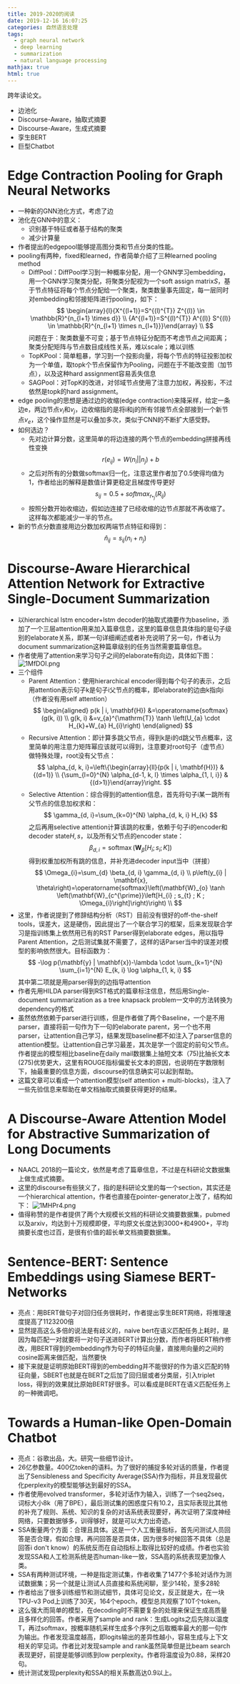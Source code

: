 ```yaml
---
title: 2019-2020的阅读
date: 2019-12-16 16:07:25
categories: 自然语言处理
tags:
  - graph neural network
  - deep learning
  - summarization
  -	natural language processing
mathjax: true
html: true
---
```


跨年读论文。
-	边池化
-	Discourse-Aware，抽取式摘要
-	Discourse-Aware，生成式摘要
-	孪生BERT
-	巨型Chatbot

<!--more-->

# Edge Contraction Pooling for Graph Neural Networks
-	一种新的GNN池化方式，考虑了边
-	池化在GNN中的意义：
	-	识别基于特征或者基于结构的聚类
	-	减少计算量
-	作者提出的edgepool能够提高图分类和节点分类的性能。
-	pooling有两种，fixed和learned，作者简单介绍了三种learned pooling method
	-	DiffPool：DiffPool学习到一种概率分配，用一个GNN学习embedding，用一个GNN学习聚类分配，将聚类分配视为一个soft assign matrix$S$，基于节点特征将每个节点分配给一个聚类，聚类数量事先固定，每一层同时对embedding和邻接矩阵进行pooling，如下：
	$$
	\begin{array}{l}{X^{(l+1)}=S^{(l)^{T}} Z^{(l)} \in \mathbb{R}^{n_{l+1} \times d}} \\ 
	{A^{(l+1)}=S^{(l)^{T}} A^{(l)} S^{(l)} \in \mathbb{R}^{n_{l+1} \times n_{l+1}}}\end{array} \\
	$$
	问题在于：聚类数量不可变；基于节点特征分配而不考虑节点之间距离；聚类分配矩阵与节点数目成线性关系，难以scale；难以训练
	-	TopKPool：简单粗暴，学习到一个投影向量，将每个节点的特征投影加权为一个单值，取topk个节点保留作为Pooling，问题在于不能改变图（加节点），以及这种hard assignment容易丢失信息
	-	SAGPool：对TopK的改进，对邻域节点使用了注意力加权，再投影，不过依然是topk的hard assignment。
-	edge pooling的思想是通过边的收缩(edge contraction)来降采样，给定一条边e，两边节点$v_i$和$v_j$，边收缩指的是将i和j的所有邻接节点全部接到一个新节点$v_e$，这个操作显然是可以叠加多次，类似于CNN的不断扩大感受野。
-	如何选边？
	-	先对边计算分数，这里简单的将边连接的两个节点的embedding拼接再线性变换
	$$
	r(e_{ij}) = W (n_i || n_j) + b
	$$
	-	之后对所有的分数做softmax归一化，注意这里作者加了0.5使得均值为1，作者给出的解释是数值计算更稳定且梯度传导更好
	$$
	s_{ij} = 0.5 + softmax_{r_{*j}}(R_{ij})
	$$
	-	按照分数开始收缩边，假如边连接了已经收缩的边节点那就不再收缩了。这样每次都能减少一半的节点。
-	新的节点分数直接用边分数加权两端节点特征和得到：
	$$
	\hat{n}_{i j}=s_{i j}\left(n_{i}+n_{j}\right)
	$$

# Discourse-Aware Hierarchical Attention Network for Extractive Single-Document Summarization
-	以hierarchical lstm encoder+lstm decoder的抽取式摘要作为baseline，添加了一个三层attention用来加入篇章信息，这里的篇章信息具体指的是句子级别的elaborate关系，即某一句详细阐述或者补充说明了另一句，作者认为document summarization这种篇章级别的任务当然需要篇章信息。
-	作者使用了attention来学习句子之间的elaborate有向边，具体如下图：
![1MfDOI.png](https://s2.ax1x.com/2020/01/29/1MfDOI.png)
-	三个组件
	-	Parent Attention：使用hierarchical encoder得到每个句子的表示，之后用attention表示句子k是句子i父节点的概率，即elaborate的边由k指向i（作者没有用self attention）
	$$
	\begin{aligned} p(k | i, \mathbf{H}) &=\operatorname{softmax}(g(k, i)) \\ g(k, i) &=v_{a}^{\mathrm{T}} \tanh \left(U_{a} \cdot H_{k}+W_{a} H_{i}\right) \end{aligned}
	$$
	-	Recursive Attention：即计算多跳父节点，得到k是i的d跳父节点概率，这里简单的用注意力矩阵幂应该就可以得到，注意要对root句子（虚节点）做特殊处理，root没有父节点：
	$$
	\alpha_{d, k, i}=\left\{\begin{array}{ll}{p(k | i, \mathbf{H})} & {(d=1)} \\ {\sum_{l=0}^{N} \alpha_{d-1, k, l} \times \alpha_{1, l, i}} & {(d>1)}\end{array}\right.
	$$
	-	Selective Attention：综合得到的attention信息，首先将句子i某一跳所有父节点的信息加权求和：
	$$
	\gamma_{d, i}=\sum_{k=0}^{N} \alpha_{d, k, i} H_{k}
	$$
	之后再用selective attention计算该跳的权重，依赖于句子i的encoder和decoder state$H,s$，以及所有父节点的encoder state：
	$$
	\beta_{d, i}=\operatorname{softmax}\left(\mathbf{W}_{\beta}\left[H_{i} ; s_{i} ; K\right]\right)
	$$
	得到权重加权所有跳的信息，并补充进decoder input当中（拼接）
	$$
	\Omega_{i}=\sum_{d} \beta_{d, i} \gamma_{d, i} \\
	p\left(y_{i} | \mathbf{x}, \theta\right)=\operatorname{softmax}\left(\mathbf{W}_{o} \tanh \left(\mathbf{W}_{c^{\prime}}\left[H_{i} ; s_{t} ; K ; \Omega_{i}\right]\right)\right) \\
	$$
-	这里，作者说提到了修辞结构分析（RST）目前没有很好的off-the-shelf tools，误差大，这是硬伤，因此提出了一个联合学习的框架，后来发现联合学习是指训练集上依然用已有的RST Parser得到elaborate edges，用以指导Parent Attention，之后测试集就不需要了，这样的话Parser当中的误差对模型的影响依然很大。目标函数为：
	$$
	-\log p(\mathbf{y} | \mathbf{x})-\lambda \cdot \sum_{k=1}^{N} \sum_{i=1}^{N} E_{k, i} \log \alpha_{1, k, i}
	$$
	其中第二项就是用parser得到的边指导attention
-	作者先用HILDA parser得到RST格式的篇章标注信息，然后用Single-document summarization as a tree knapsack
problem一文中的方法转换为dependency的格式
-	虽然依然依赖于parser进行训练，但是作者做了两个Baseline，一个是不用parser，直接将前一句作为下一句的elaborate parent，另一个也不用parser，让attention自己学习，结果发现baseline都不如注入了parser信息的attention模型。让attention自己学习最差，其次是学一个固定的前句父节点。作者提出的模型相比baseline在daily mail数据集上抽短文本（75)比抽长文本(275)优势更大，这里有ROUGE指标偏爱长文本的原因，也说明在字数限制下，抽最重要的信息方面，discourse的信息确实可以起到帮助。
-	这篇文章可以看成一个attention模型(self attention + multi-blocks)，注入了一些先验信息来帮助在单文档抽取式摘要获得更好的结果。

# A Discourse-Aware Attention Model for Abstractive Summarization of Long Documents
-	NAACL 2018的一篇论文，依然是考虑了篇章信息，不过是在科研论文数据集上做生成式摘要。
-	这里的discourse有些狭义了，指的是科研论文里的每一个section，其实还是一个hierarchical attention，作者也直接在pointer-generator上改了，结构如下：
![1MHPr4.png](https://s2.ax1x.com/2020/01/29/1MHPr4.png)
-	值得称赞的是作者提供了两个大规模长文档的科研论文摘要数据集，pubmed以及arxiv，均达到十万规模即便，平均原文长度达到3000+和4900+，平均摘要长度也过百，是很有价值的超长单文档摘要数据集。

# Sentence-BERT: Sentence Embeddings using Siamese BERT-Networks
-	亮点：用BERT做句子对回归任务很耗时，作者提出孪生BERT网络，将推理速度提高了1123200倍
-	显然提高这么多倍的说法是有歧义的，naive bert在语义匹配任务上耗时，是因为每匹配一对就要将一对句子送进BERT计算出分数，而作者将BERT稍作修改，用BERT得到的embedding作为句子的特征向量，直接用向量的之间的cosine距离来做匹配，当然要快
-	接下来就是证明原始BERT得到的embedding并不能很好的作为语义匹配的特征向量，SBERT也就是在BERT之后加了回归层或者分类层，引入triplet loss，得到的效果就比原始BERT好很多。可以看成是BERT在语义匹配任务上的一种微调吧。

# Towards a Human-like Open-Domain Chatbot
-	亮点：谷歌出品，大。研究一些细节设计。
-	26亿参数量。400亿token的语料。为了很好的捕捉多轮对话的质量，作者提出了Sensibleness and Specificity Average(SSA)作为指标，并且发现最优化perplexity的模型能够达到最好的SSA。
-	作者使用evolved transformer，多轮对话作为输入，训练了一个seq2seq，词标大小8k（用了BPE），最后测试集的困惑度只有10.2，且实际表现比其他的补充了规则、系统、知识的复杂的对话系统表现要好，再次证明了深度神经网络，只要数据够多，训得够好，就是可以大力出奇迹。
-	SSA衡量两个方面：合理且具体。这是一个人工衡量指标，首先问测试人员回答是否合理，假如合理，再问回答是否具体，因为很多时候回答不具体（总是回答i don't know）的系统反而在自动指标上取得比较好的成绩。作者也实验发现SSA和人工检测系统是否human-like一致，SSA高的系统表现更加像人类。
-	SSA有两种测试环境，一种是指定测试集，作者收集了1477个多轮对话作为测试数据集；另一个就是让测试人员直接和系统闲聊，至少14轮，至多28轮
-	 作者给出了很多训练细节和测试细节，具体可见论文，反正就是大，在一块TPU-v3 Pod上训练了30天，164个epoch，模型总共观察了10T个token。
-	这么强大而简单的模型，在decoding时不需要复杂的处理来保证生成高质量且多样化的回答。作者采用了sample and rank：生成Logits之后先除以温度T，再过softmax，按概率随机采样生成多个序列之后取概率最大的那一句作为输出。作者发现温度越高，即logits输出的差异性越小，容易生成与上下文相关的罕见词。作者比对发现sample and rank虽然简单但是比beam search表现更好，前提是能够训练到low perplexity。作者将温度设为0.88，采样20句。
-	统计测试发现perplexity和SSA的相关系数高达0.9以上。